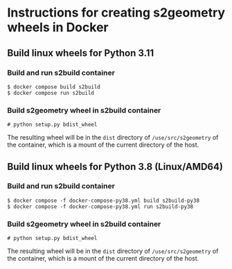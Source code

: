 # Instructions for creating s2geometry wheels in Docker

## Build linux wheels for Python 3.11

### Build and run s2build container
```shell
$ docker compose build s2build
$ docker compose run s2build
```

### Build s2geometry wheel in s2build container
```shell
# python setup.py bdist_wheel
```

The resulting wheel will be in the `dist` directory of `/use/src/s2geometry` of the container,
which is a mount of the current directory of the host.


## Build linux wheels for Python 3.8 (Linux/AMD64)

### Build and run s2build container
```shell
$ docker compose -f docker-compose-py38.yml build s2build-py38
$ docker compose -f docker-compose-py38.yml run s2build-py38
```

### Build s2geometry wheel in s2build container
```shell
# python setup.py bdist_wheel
```

The resulting wheel will be in the `dist` directory of `/use/src/s2geometry` of the container,
which is a mount of the current directory of the host.